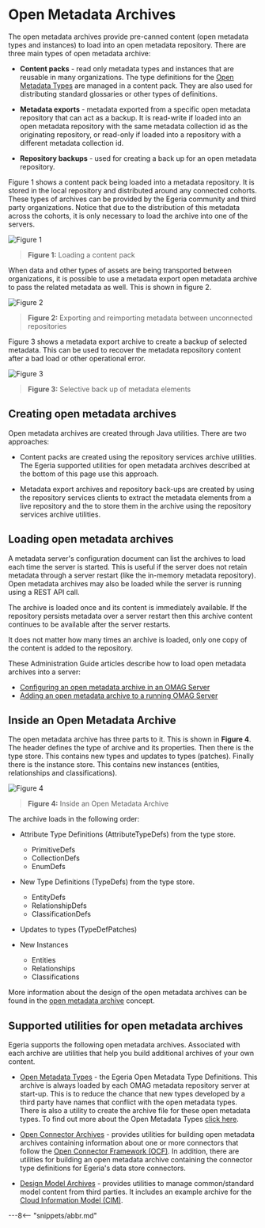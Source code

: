 <!-- SPDX-License-Identifier: CC-BY-4.0 -->
<!-- Copyright Contributors to the ODPi Egeria project. -->
  
# Open Metadata Archives
  
The open metadata archives provide pre-canned content (open metadata types and instances) to load into an open metadata
repository.  There are three main types of open metadata archive:

- **Content packs** - read only metadata types and instances that are reusable in many organizations.
  The type definitions for the [Open Metadata Types](/egeria-docs/types)
  are managed in a content pack.  They are also used for distributing standard glossaries or other types of definitions.
  
- **Metadata exports** - metadata exported from a specific open metadata repository that can act as a backup.
It is read-write if loaded into an open metadata repository with the same metadata collection id as the originating
repository, or read-only if loaded into a repository with a different metadata collection id.

- **Repository backups** - used for creating a back up for an open metadata repository.

Figure 1 shows a content pack being loaded into a metadata repository.  It is stored in the local repository
and distributed around any connected cohorts.  These types of archives can be provided by the
Egeria community and third party organizations.
Notice that due to the distribution of this metadata across the cohorts, it is only necessary to load the archive into
one of the servers.

![Figure 1](open-metadata-archives-use-cases-1.svg)
> **Figure 1:** Loading a content pack

When data and other types of assets are being transported between organizations,
it is possible to use a metadata export open metadata archive to pass the related metadata as well.
This is shown in figure 2.

![Figure 2](open-metadata-archives-use-cases-2.svg)
> **Figure 2:** Exporting and reimporting metadata between unconnected repositories

Figure 3 shows a metadata export archive to create a backup of selected metadata.
This can be used to recover the metadata repository content after a bad load or other operational error.

![Figure 3](open-metadata-archives-use-cases-3.svg)
> **Figure 3:** Selective back up of metadata elements

## Creating open metadata archives

Open metadata archives are created through Java utilities.  There are two approaches:

- Content packs are created using the repository services archive utilities.
The Egeria supported utilities for open metadata archives described at the bottom of this page use this
approach.

- Metadata export archives and repository back-ups are created by using the repository services clients to extract
the metadata elements from a live repository and the to store them in the
archive using the repository services archive utilities.

## Loading open metadata archives

A metadata server's configuration document can list the
archives to load each time the server is started.  This is useful if the server does not retain
metadata through a server restart (like the in-memory metadata repository).
Open metadata archives may also be loaded while the server is running using a REST API call.

The archive is loaded once and its content is immediately available.
If the repository persists metadata over a server restart then this archive content
continues to be available after the server restarts.

It does not matter how many times an archive is loaded, only one copy of the content is
added to the repository.

These Administration Guide articles describe how to load open metadata archives into a server:

- [Configuring an open metadata archive in an OMAG Server](/egeria-docs/guides/admin/configuring-the-startup-archives.md)
- [Adding an open metadata archive to a running OMAG Server](/egeria-docs/guides/admin/adding-archive-to-running-server.md)


## Inside an Open Metadata Archive

The open metadata archive has three parts to it.  This is shown in **Figure 4**.
The header defines the type of archive and its properties.  Then there is the type store.
This contains new types and updates to types (patches).  Finally there is the instance store.
This contains new instances (entities, relationships and classifications).

![Figure 4](open-metadata-archive-structure.svg)
> **Figure 4:** Inside an Open Metadata Archive

The archive loads in the following order:

- Attribute Type Definitions (AttributeTypeDefs) from the type store.
  - PrimitiveDefs
  - CollectionDefs
  - EnumDefs
  
- New Type Definitions (TypeDefs) from the type store.
  - EntityDefs
  - RelationshipDefs
  - ClassificationDefs
  
- Updates to types (TypeDefPatches)

- New Instances
  - Entities
  - Relationships
  - Classifications
  
More information about the design of the open metadata archives can be found in
the [open metadata archive](/egeria-docs/concepts/open-metadata-archive) concept.

## Supported utilities for open metadata archives

Egeria supports the following open metadata archives.  Associated with each archive
are utilities that help you build additional archives of your own content.

- [Open Metadata Types](open-metadata-types) - the Egeria Open Metadata Type Definitions.
This archive is always loaded by each OMAG metadata repository server at start-up.
This is to reduce the chance that new types developed by a third party have names that conflict with the open metadata types.
There is also a utility to create the archive file for these open metadata types.
To find out more about the Open Metadata Types [click here](/egeria-docs/types).

- [Open Connector Archives](open-connector-archives) - provides utilities for building
open metadata archives containing information about one or more connectors that
follow the [Open Connector Framework (OCF)](/egeria-docs/frameworks/ocf/overview).
In addition, there are utilities for building an open metadata archive containing the connector type
definitions for Egeria's data store connectors.

- [Design Model Archives](design-model-archives) - provides utilities to
manage common/standard model content from third parties.  It includes
an example archive for the [Cloud Information Model (CIM)](https://cloudinformationmodel.org).


---8<-- "snippets/abbr.md"